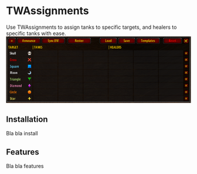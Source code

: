# TWAssignments

Use TWAssignments to assign tanks to specific targets, and healers to specific tanks with ease.
![The TWAssignments main UI frame](images/TWA_Frame.png)

## Installation

Bla bla install

## Features

Bla bla features